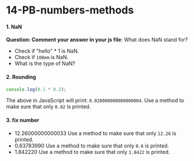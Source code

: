# 14-PB-numbers-methods



#### 1. NaN
**Question: Comment your answer in your js file**: What does NaN stand for? 
* Check if "hello" * 1 is NaN. 
* Check if `100em` is NaN.
* What is the type of NaN?

#### 2. Rounding 
```javascript
console.log(0.1 * 0.2);
```
The above in JavaScript will print: `0.020000000000000004`. 
Use a method to make sure that only `0.02` is printed.

#### 3. fix number
* 12.26000000000033 Use a method to make sure that only `12.26` is printed.
* 0.63783990  Use a method to make sure that only `0.6` is printed.
* 1.842220  Use a method to make sure that only `1.8422` is printed.
